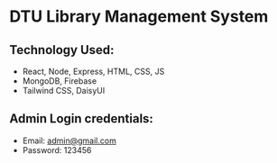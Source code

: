 # DTU Library Management System

## Technology Used:
- React, Node, Express, HTML, CSS, JS
- MongoDB, Firebase
- Tailwind CSS, DaisyUI


## Admin Login credentials:
- Email: admin@gmail.com
- Password: 123456
